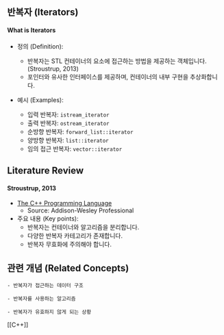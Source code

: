 
## 반복자 (Iterators)

#### What is Iterators

- 정의 (Definition):
	- 반복자는 STL 컨테이너의 요소에 접근하는 방법을 제공하는 객체입니다. (Stroustrup, 2013)
	- 포인터와 유사한 인터페이스를 제공하며, 컨테이너의 내부 구현을 추상화합니다.

- 예시 (Examples):
	- 입력 반복자: `istream_iterator`
	- 출력 반복자: `ostream_iterator`
	- 순방향 반복자: `forward_list::iterator`
	- 양방향 반복자: `list::iterator`
	- 임의 접근 반복자: `vector::iterator`

## Literature Review

#### Stroustrup, 2013
- [The C++ Programming Language](https://www.stroustrup.com/4th.html)
	- Source: Addison-Wesley Professional
- 주요 내용 (Key points):
	- 반복자는 컨테이너와 알고리즘을 분리합니다.
	- 다양한 반복자 카테고리가 존재합니다.
	- 반복자 무효화에 주의해야 합니다.

## 관련 개념 (Related Concepts)

	- 반복자가 접근하는 데이터 구조

	- 반복자를 사용하는 알고리즘

	- 반복자가 유효하지 않게 되는 상황 


[[C++]]  